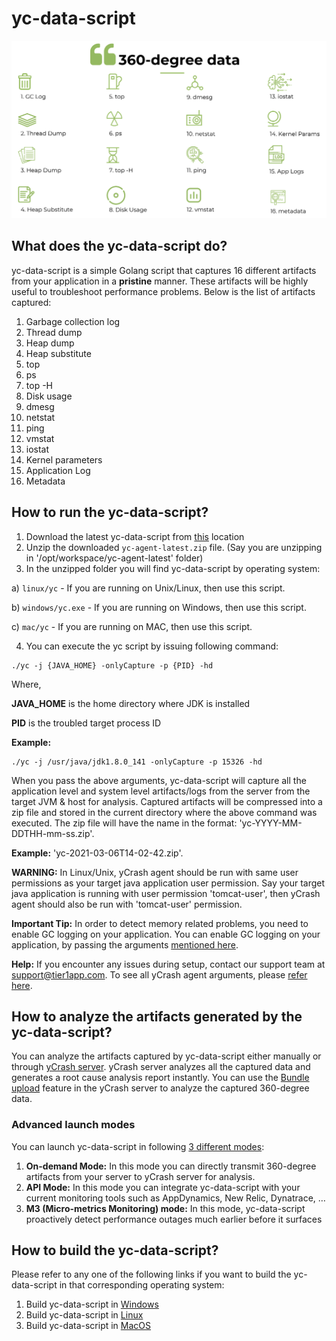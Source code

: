 # yc-data-script

![img](/docs/images/360-degree.png)

## What does the yc-data-script do?

yc-data-script is a simple Golang script that captures 16 different artifacts from your application in a **pristine** manner. These artifacts will be highly useful to troubleshoot performance problems. Below is the list of artifacts captured:

1. Garbage collection log
2. Thread dump
3. Heap dump
4. Heap substitute
5. top
6. ps
7. top -H
8. Disk usage
9. dmesg
10. netstat
11. ping
12. vmstat
13. iostat
14. Kernel parameters
15. Application Log
16. Metadata

## How to run the yc-data-script?

1. Download the latest yc-data-script from [this](https://tier1app.com/dist/ycrash/yc-agent-latest.zip) location
2. Unzip the downloaded ```yc-agent-latest.zip``` file. (Say you are unzipping in '/opt/workspace/yc-agent-latest' folder)
3. In the unzipped folder you will find yc-data-script by operating system:

a) ```linux/yc``` - If you are running on Unix/Linux, then use this script.

b) ```windows/yc.exe``` - If you are running on Windows, then use this script.

c) ```mac/yc``` - If you are running on MAC, then use this script.

4. You can execute the yc script by issuing following command:
```
./yc -j {JAVA_HOME} -onlyCapture -p {PID} -hd
```
Where,

**JAVA_HOME** is the home directory where JDK is installed

**PID** is the troubled target process ID

**Example:**

```
./yc -j /usr/java/jdk1.8.0_141 -onlyCapture -p 15326 -hd
```
When you pass the above arguments, yc-data-script will capture all the application level and system level artifacts/logs from the server from the target JVM & host for analysis. Captured artifacts will be compressed into a zip file and stored in the current directory where the above command was executed. The zip file will have the name in the format: 'yc-YYYY-MM-DDTHH-mm-ss.zip'. 
    
**Example:** 'yc-2021-03-06T14-02-42.zip'.

**WARNING:** In Linux/Unix, yCrash agent should be run with same user permissions as your target java application user permission. Say your target java application is running with user permission 'tomcat-user', then yCrash agent should also be run with 'tomcat-user' permission.

**Important Tip:** In order to detect memory related problems, you need to enable GC logging on your application. You can enable GC logging on your application, by passing the arguments [mentioned here](https://docs.ycrash.io/ycrash-features/ycrash-faq/how-to-enable-gc-logs.html).

**Help:** If you encounter any issues during setup, contact our support team at [support@tier1app.com](support@tier1app.com). To see all yCrash agent arguments, please [refer here](https://docs.ycrash.io/ycrash-agent/all-agent-arguments.html).

## How to analyze the artifacts generated by the yc-data-script?

You can analyze the artifacts captured by yc-data-script either manually or through [yCrash server](https://ycrash.io/). yCrash server analyzes all the captured data and generates a root cause analysis report instantly. You can use the [Bundle upload](https://docs.ycrash.io/ycrash-features/bundle-upload.html#step-1-go-to-upload-incident-form) feature in the yCrash server to analyze the captured 360-degree data. 

### Advanced launch modes

You can launch yc-data-script in following [3 different modes](https://docs.ycrash.io/ycrash-agent/launch-modes/introduction.html):

1. **On-demand Mode:** In this mode you can directly transmit 360-degree artifacts from your server to yCrash server for analysis.
2. **API Mode:** In this mode you can integrate yc-data-script with your current monitoring tools such as AppDynamics, New Relic, Dynatrace, …
3. **M3 (Micro-metrics Monitoring) mode:** In this mode, yc-data-script proactively detect performance outages much earlier before it surfaces

## How to build the yc-data-script?

Please refer to any one of the following links if you want to build the yc-data-script in that corresponding operating system:

1. Build yc-data-script in [Windows](/docs/build/build_agent_windows.md)
2. Build yc-data-script in [Linux](/docs/build/build_agent_linux.md)
3. Build yc-data-script in [MacOS](/docs/build/build_agent_macos.md)